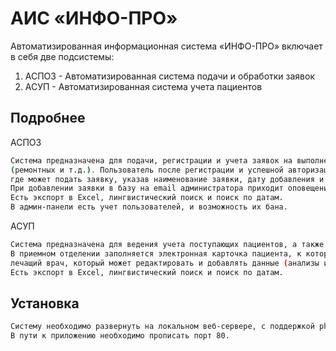 # АИС «ИНФО-ПРО»

Автоматизированная информационная система «ИНФО-ПРО» включает в себя две подсистемы:

1. АСПОЗ - Автоматизированная система подачи и обработки заявок
2. АСУП - Автоматизированная система учета пациентов

## Подробнее

АСПОЗ

```bash
Система предназначена для подачи, регистрации и учета заявок на выполнение каких-либо работ 
(ремонтных и т.д.). Пользователь после регистрации и успешной авторизации, попадает в личный кабинет,
где может подать заявку, указав наименование заявки, дату добавления и своё подразделение. 
При добавлении заявки в базу на email администратора приходит оповещение.
Есть экспорт в Excel, лингвистический поиск и поиск по датам.
В админ-панели есть учет пользователей, и возможность их бана.
```

АСУП

```bash
Система предназначена для ведения учета поступающих пациентов, а также хранения данных о них. 
В приемном отделении заполняется электронная карточка пациента, к которой в дальнейшем имеет доступ
лечащий врач, который может редактировать и добавлять данные (анализы и т.п.).
Есть экспорт в Excel, лингвистический поиск и поиск по датам.
```

## Установка

```bash
Систему необходимо развернуть на локальном веб-сервере, с поддержкой php и MySQL.
В пути к приложению необходимо прописать порт 80.
```
